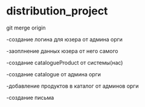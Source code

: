 # distribution_project

git merge origin

-создание логина для юзера от админа орги

-заоплнение данных юзера от него самого

-создание catalogueProduct от системы(нас) 

-создание catalogue от админа орги

-добавление продуктов в каталог от админов орги

-создание письма
